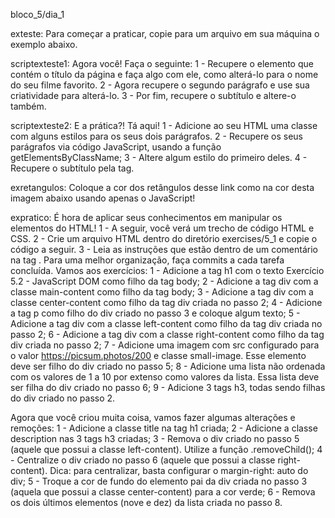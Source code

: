 bloco_5/dia_1 

exteste: Para começar a praticar, copie para um arquivo em sua máquina o exemplo abaixo. 

<!-- <!DOCTYPE html>
<html>
  <body>
    <h2 id="page-title">Título</h2>
    <p id="paragraph">Dê uma cor para este parágrafo!</p>
    <h4 id="subtitle">Subtítulo</h4>
    <p id="second-paragraph">Segundo parágrafo!</p>

    <script>
      var paragraph = document.getElementById("paragraph");
      paragraph.style.color = "red";
    </script>
  </body>
</html> -->

scriptexteste1: Agora você! Faça o seguinte: 
1 - Recupere o elemento que contém o título da página e faça algo com ele, como alterá-lo para o nome do seu filme favorito. 
2 - Agora recupere o segundo parágrafo e use sua criatividade para alterá-lo. 
3 - Por fim, recupere o subtítulo e altere-o também.

scriptexteste2: E a prática?! Tá aqui!
1 - Adicione ao seu HTML uma classe com alguns estilos para os seus dois parágrafos.
2 - Recupere os seus parágrafos via código JavaScript, usando a função getElementsByClassName;
3 - Altere algum estilo do primeiro deles.
4 - Recupere o subtítulo pela tag.

exretangulos: Coloque a cor dos retângulos desse link como na cor desta imagem abaixo usando apenas o JavaScript!

expratico: É hora de aplicar seus conhecimentos em manipular os elementos do HTML!
1 - A seguir, você verá um trecho de código HTML e CSS.
2 - Crie um arquivo HTML dentro do diretório exercises/5_1 e copie o código a seguir.
3 - Leia as instruções que estão dentro de um comentário na tag <script>.
4 - Não se esqueça de fazer um commit a cada exercício!

<!-- <!DOCTYPE html>
<html>
  <head>
    <meta charset="UTF-8" />
    <meta name="viewport" content="width=device-width" />
    <title>Exercício 5.1</title>

    <style>
      div {
        border-color: black;
        border-style: solid;
      }
      .title {
        text-align: center;
      }

      .main-content {
        background-color: yellow;
      }

      .main-content .center-content {
        background-color: red;
        width: 50%;
        margin: 0 auto;
      }

      .main-content .center-content p {
        font-style: italic;
      }
    </style>
  </head>
  <body>
    <h1 class="title">Exercício 5.1 - JavaEscripito </h1>
    <div class="main-content">
      <div class="center-content">
        <p>Texto padrão do nosso site</p>
        <p>-----</p>
        <p>Trybe</p>
      </div>
    </div>
    <script>
        /*
        Aqui você vai modificar os elementos já existentes utilizando apenas as funções:
        - document.getElementById()
        - document.getElementsByClassName()
        - document.getElementsByTagName()
 Crie uma função que mude o texto na tag <p> para uma descrição de como você se vê daqui a 2 anos. (Não gaste tempo pensando no texto e sim realizando o exercício)
 Crie uma função que mude a cor do quadrado amarelo para o verde da Trybe (rgb(76,164,109)).
 Crie uma função que mude a cor do quadrado vermelho para branco.
 Crie uma função que corrija o texto da tag <h1>.
 Crie uma função que modifique todo o texto da tag <p> para maiúsculo.
 Crie uma função que exiba o conteúdo de todas as tags <p> no console.
        */
    </script>
  </body>
</html> -->

_____________________________________________________________________________________________________________________________________________________________________________________________________

bloco_5/dia_2

exteste1: Adicione o código abaixo a uma página HTML e adicione uma tag script.

<!-- <div id="paiDoPai">
  <div id="pai">
    <div id="primeiroFilho"></div>
    <div id="elementoOndeVoceEsta">
      <div id="primeiroFilhoDoFilho"></div>
      <div id="segundoEUltimoFilhoDoFilho"></div>
    </div>
    Atenção!
    <div id="terceiroFilho"></div>
    <div id="quartoEUltimoFilho"></div>
  </div>
</div> -->

scriptexteste1: Você deverá fazer tudo a seguir usando somente JavaScript.
Parte I: 
1 - Acesse o elemento elementoOndeVoceEsta. 
2 - Acesse pai a partir de elementoOndeVoceEsta e adicione uma color a ele. 
3 - Acesse o primeiroFilhoDoFilho e adicione um texto a ele. Você se lembra dos vídeos da aula anterior, como fazer isso? 
4 - Acesse o primeiroFilho a partir de pai. 
5 - Agora acesse o primeiroFilho a partir de elementoOndeVoceEsta.
6 - Agora acesse o texto Atenção! a partir de elementoOndeVoceEsta.
7 - Agora acesse o terceiroFilho a partir de elementoOndeVoceEsta.
8 - Agora acesse o terceiroFilho a partir de pai.

Parte II: 
1 - Crie um irmão para elementoOndeVoceEsta.
2 - Crie um filho para elementoOndeVoceEsta.
3 - Crie um filho para primeiroFilhoDoFilho.
4 - A partir desse filho criado, acesse terceiroFilho.

Parte III: 
1 - Remova todos os elementos da página, menos pai, elementoOndeVoceEsta e primeiroFilhoDoFilho.

expratico: Antes de fazer os exercícios, crie um arquivo HTML na pasta exercises/5_2 e copie o código abaixo:

<!-- <!DOCTYPE html>
<html>
  <head>
    <meta charset="UTF-8" />
    <meta name="viewport" content="width=device-width" />
    <title>Exercício 5.2</title>
    <style>
      div {
        border-color: black;
        border-style: solid;
      }

      .title {
        text-align: center;
      }

      .main-content {
        background-color: yellow;
      }

      .main-content .center-content {
        background-color: red;
        width: 50%;
        margin-left: auto;
        margin-right: auto;
      }

      .main-content .center-content p {
        font-style: italic;
      }

      .main-content .left-content {
        background-color: green;
        width: 60%;
        margin-left: 0;
        margin-right: auto;
      }

      .main-content .left-content .small-image {
        display: block;
        margin-left: auto;
        margin-right: auto;
        border-radius: 100%;
      }

      .main-content .right-content {
        background-color: blue;
        width: 60%;
        margin-left: auto;
        margin-right: 0;
      }

      .main-content .description {
        text-align: center;
      }
    </style>
  </head>
  <body>
    <script>
      // COLOQUE SEU CÓDIGO AQUI
    </script>
  </body>
</html> -->

O objetivo desses exercícios é colocar em prática o que você acabou de aprender sobre DOM. Por isso, você deve fazer os exercícios utilizando apenas código JavaScript, o qual deve ser inserido entre as tags <script> e </script>.
Para uma melhor organização, faça commits a cada tarefa concluída. Vamos aos exercícios:
1 - Adicione a tag h1 com o texto Exercício 5.2 - JavaScript DOM como filho da tag body;
2 - Adicione a tag div com a classe main-content como filho da tag body;
3 - Adicione a tag div com a classe center-content como filho da tag div criada no passo 2;
4 - Adicione a tag p como filho do div criado no passo 3 e coloque algum texto;
5 - Adicione a tag div com a classe left-content como filho da tag div criada no passo 2;
6 - Adicione a tag div com a classe right-content como filho da tag div criada no passo 2;
7 - Adicione uma imagem com src configurado para o valor https://picsum.photos/200 e classe small-image. Esse elemento deve ser filho do div criado no passo 5;
8 - Adicione uma lista não ordenada com os valores de 1 a 10 por extenso como valores da lista. Essa lista deve ser filha do div criado no passo 6;
9 - Adicione 3 tags h3, todas sendo filhas do div criado no passo 2.

Agora que você criou muita coisa, vamos fazer algumas alterações e remoções:
1 - Adicione a classe title na tag h1 criada;
2 - Adicione a classe description nas 3 tags h3 criadas;
3 - Remova o div criado no passo 5 (aquele que possui a classe left-content). Utilize a função .removeChild();
4 - Centralize o div criado no passo 6 (aquele que possui a classe right-content). Dica: para centralizar, basta configurar o margin-right: auto do div;
5 - Troque a cor de fundo do elemento pai da div criada no passo 3 (aquela que possui a classe center-content) para a cor verde;
6 - Remova os dois últimos elementos (nove e dez) da lista criada no passo 8.





